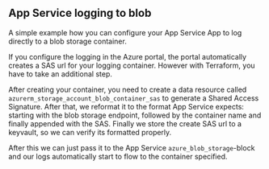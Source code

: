 ## App Service logging to blob

A simple example how you can configure your App Service App to log directly to a blob storage container.

If you configure the logging in the Azure portal, the portal automatically creates a SAS url for your logging container. However with Terraform, you have to take an additional step.

After creating your container, you need to create a data resource called `azurerm_storage_account_blob_container_sas` to generate a Shared Access Signature. After that, we reformat it to the format App Service expects: starting with the blob storage endpoint, followed by the container name and finally appended with the SAS. Finally we store the create SAS url to a keyvault, so we can verify its formatted properly.

After this we can just pass it to the App Service `azure_blob_storage`-block and our logs automatically start to flow to the container specified.
